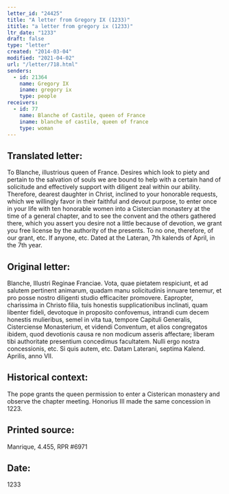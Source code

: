 ```yaml
---
letter_id: "24425"
title: "A letter from Gregory IX (1233)"
ititle: "a letter from gregory ix (1233)"
ltr_date: "1233"
draft: false
type: "letter"
created: "2014-03-04"
modified: "2021-04-02"
url: "/letter/718.html"
senders:
  - id: 21364
    name: Gregory IX
    iname: gregory ix
    type: people
receivers:
  - id: 77
    name: Blanche of Castile, queen of France
    iname: blanche of castile, queen of france
    type: woman
---
```

<h2> Translated letter:</h2>To Blanche, illustrious queen of France.
Desires which look to piety and pertain to the salvation of souls we are bound to help with a certain hand of solicitude and effectively support with diligent zeal within our ability.  Therefore, dearest daughter in Christ, inclined to your honorable requests, which we willingly favor in their faithful and devout purpose, to enter once in your life with ten honorable women into a Cistercian monastery at the time of a general chapter, and to see the convent and the others gathered there, which you assert you desire not a little because of devotion, we grant you free license by the authority of the presents.   To no one, therefore, of our grant, etc.  If anyone, etc.
Dated at the Lateran, 7th kalends of April, in the 7th year.
<h2 class="mt-4"> Original letter:</h2>Blanche, Illustri Reginae Franciae.
Vota, quae pietatem respiciunt, et ad salutem pertinent animarum, quadam manu solicitudinis innuare tenemur, et pro posse nostro diligenti studio efficaciter promovere.  Eapropter, charissima in Christo filia, tuis honestis supplicationibus inclinati, quam libenter fideli, devotoque in proposito confovemus, intrandi cum decem honestis mulieribus, semel in vita tua, tempore Capituli Generalis, Cisterciense Monasterium, et videndi Conventum, et alios congregatos ibidem, quod devotionis causa re non modicum asseris affectare; liberam tibi authoritate presentium concedimus facultatem.  Nulli ergo nostra concessionis, etc.  Si quis autem, etc.
Datam Laterani, septima Kalend. Aprilis, anno VII.
<h2 class="mt-4"> Historical context:</h2>The pope grants the queen permission to enter a Cisterican monastery and observe the chapter meeting.  Honorius III made the same concession in 1223.
<h2 class="mt-4"> Printed source:</h2>Manrique, 4.455, RPR #6971
<h2 class="mt-4"> Date:</h2>1233